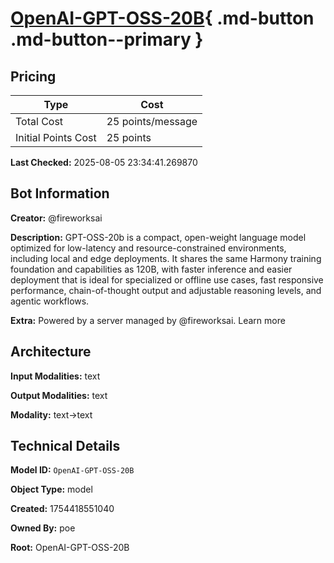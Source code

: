 # [OpenAI-GPT-OSS-20B](https://poe.com/OpenAI-GPT-OSS-20B){ .md-button .md-button--primary }

## Pricing

| Type | Cost |
|------|------|
| Total Cost | 25 points/message |
| Initial Points Cost | 25 points |

**Last Checked:** 2025-08-05 23:34:41.269870


## Bot Information

**Creator:** @fireworksai

**Description:** GPT-OSS-20b is a compact, open-weight language model optimized for low-latency and resource-constrained environments, including local and edge deployments. It shares the same Harmony training foundation and capabilities as 120B, with faster inference and easier deployment that is ideal for specialized or offline use cases, fast responsive performance, chain-of-thought output and adjustable reasoning levels, and agentic workflows.

**Extra:** Powered by a server managed by @fireworksai. Learn more


## Architecture

**Input Modalities:** text

**Output Modalities:** text

**Modality:** text->text


## Technical Details

**Model ID:** `OpenAI-GPT-OSS-20B`

**Object Type:** model

**Created:** 1754418551040

**Owned By:** poe

**Root:** OpenAI-GPT-OSS-20B

